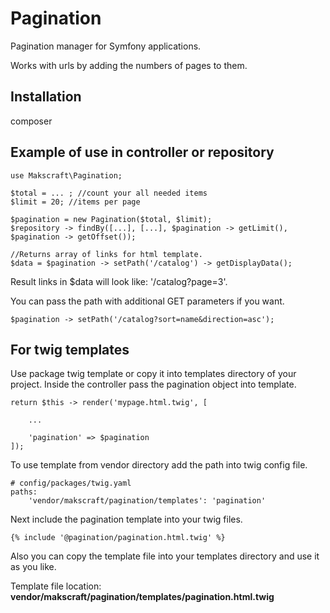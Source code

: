 # Pagination
Pagination manager for Symfony applications.

Works with urls by adding the numbers of pages to them.

Installation
---

composer

Example of use in controller or repository
---

```
use Makscraft\Pagination;

$total = ... ; //count your all needed items
$limit = 20; //items per page

$pagination = new Pagination($total, $limit);
$repository -> findBy([...], [...], $pagination -> getLimit(), $pagination -> getOffset());
  
//Returns array of links for html template.
$data = $pagination -> setPath('/catalog') -> getDisplayData();
```
Result links in $data will look like: '/catalog?page=3'.

You can pass the path with additional GET parameters if you want.

```
$pagination -> setPath('/catalog?sort=name&direction=asc');
```

For twig templates
---

Use package twig template or copy it into templates directory of your project.
Inside the controller pass the pagination object into template.
```
return $this -> render('mypage.html.twig', [
    
    ...
    
    'pagination' => $pagination
]);
```
To use template from vendor directory add the path into twig config file.
```
# config/packages/twig.yaml    
paths:
    'vendor/makscraft/pagination/templates': 'pagination'

```
Next include the pagination template into your twig files.
```
{% include '@pagination/pagination.html.twig' %}
```

Also you can copy the template file into your templates directory and use it as you like.

Template file location: **vendor/makscraft/pagination/templates/pagination.html.twig**
